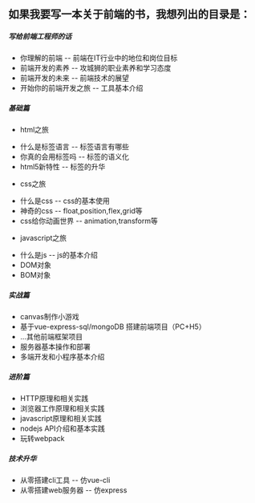 ## 如果我要写一本关于前端的书，我想列出的目录是：

##### 写给前端工程师的话
+ 你理解的前端 -- 前端在IT行业中的地位和岗位目标
+ 前端开发的素养 -- 攻城狮的职业素养和学习态度
+ 前端开发的未来 -- 前端技术的展望
+ 开始你的前端开发之旅 -- 工具基本介绍

##### 基础篇
- html之旅
+ 什么是标签语言 -- 标签语言有哪些
+ 你真的会用标签吗 -- 标签的语义化
+ html5新特性 -- 标签的升华

- css之旅
+ 什么是css -- css的基本使用
+ 神奇的css -- float,position,flex,grid等
+ css给你动画世界 -- animation,transform等

- javascript之旅
+ 什么是js -- js的基本介绍
+ DOM对象
+ BOM对象

##### 实战篇
+ canvas制作小游戏
+ 基于vue-express-sql/mongoDB 搭建前端项目（PC+H5）
+ ...其他前端框架项目
+ 服务器基本操作和部署
+ 多端开发和小程序基本介绍

##### 进阶篇
- HTTP原理和相关实践
- 浏览器工作原理和相关实践
- javascript原理和相关实践
- nodejs API介绍和基本实践
- 玩转webpack

##### 技术升华
- 从零搭建cli工具 -- 仿vue-cli
- 从零搭建web服务器 -- 仿express

